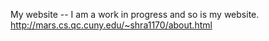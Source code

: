 My website
-- I am a work in progress and so is my website.
http://mars.cs.qc.cuny.edu/~shra1170/about.html
